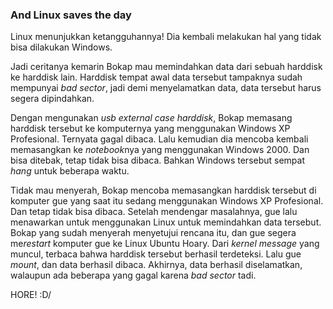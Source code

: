 ### And Linux saves the day

Linux menunjukkan ketangguhannya! Dia kembali melakukan hal yang tidak bisa dilakukan Windows.

Jadi ceritanya kemarin Bokap mau memindahkan data dari sebuah harddisk ke harddisk lain. Harddisk tempat awal data tersebut tampaknya sudah mempunyai *bad sector*, jadi demi menyelamatkan data, data tersebut harus segera dipindahkan.

Dengan mengunakan *usb external case harddisk*, Bokap memasang harddisk tersebut ke komputernya yang menggunakan Windows XP Profesional. Ternyata gagal dibaca. Lalu kemudian dia mencoba kembali memasangkan ke *notebook*nya yang menggunakan Windows 2000. Dan bisa ditebak, tetap tidak bisa dibaca. Bahkan Windows tersebut sempat *hang* untuk beberapa waktu.

Tidak mau menyerah, Bokap mencoba memasangkan harddisk tersebut di komputer gue yang saat itu sedang menggunakan Windows XP Profesional. Dan tetap tidak bisa dibaca. Setelah mendengar masalahnya, gue lalu menawarkan untuk menggunakan Linux untuk memindahkan data tersebut. Bokap yang sudah menyerah menyetujui rencana itu, dan gue segera me*restart* komputer gue ke Linux Ubuntu Hoary. Dari *kernel message* yang muncul, terbaca bahwa harddisk tersebut berhasil terdeteksi. Lalu gue *mount*, dan data berhasil dibaca. Akhirnya, data berhasil diselamatkan, walaupun ada beberapa yang gagal karena *bad sector* tadi.

HORE! :D/

<!-- {"time": "2005-07-12 12:39:19", "title": "And Linux saves the day"} -->
